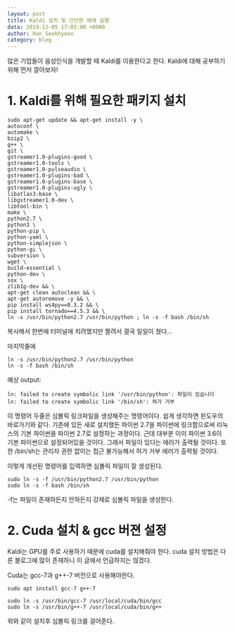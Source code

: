 ```yaml
---
layout: post
title: Kaldi 설치 및 간단한 예제 실행
data: 2019-12-05 17:03:00 +0900
author: Han Seokhyeon
category: blog
---
```


많은 기업들이 음성인식을 개발할 때 Kaldi를 이용한다고 한다. Kaldi에 대해 공부하기 위해 먼저 깔아보자!

# 1. Kaldi를 위해 필요한 패키지 설치

```
sudo apt-get update && apt-get install -y \
autoconf \
automake \
bzip2 \
g++ \
git \
gstreamer1.0-plugins-good \
gstreamer1.0-tools \
gstreamer1.0-pulseaudio \ 
gstreamer1.0-plugins-bad \ 
gstreamer1.0-plugins-base \ 
gstreamer1.0-plugins-ugly \
libatlas3-base \
libgstreamer1.0-dev \
libtool-bin \ 
make \ 
python2.7 \ 
python3 \ 
python-pip \ 
python-yaml \
python-simplejson \
python-gi \
subversion \
wget \
build-essential \
python-dev \
sox \
zlib1g-dev && \
apt-get clean autoclean && \
apt-get autoremove -y && \
pip install ws4py==0.3.2 && \
pip install tornado==4.5.3 && \
ln -s /usr/bin/python2.7 /usr/bin/python ; ln -s -f bash /bin/sh
```

복사해서 한번에 터미널에 치려했지만 짤려서 결국 일일이 쳤다...

마지막줄에
```
ln -s /usr/bin/python2.7 /usr/bin/python
ln -s -f bash /bin/sh
```
예상 output:
```
ln: failed to create symbolic link '/usr/bin/python': 파일이 있습니다
ln: failed to create symbolic link '/bin/sh': 허가 거부
```
이 명령어 두줄은 심볼릭 링크파일을 생성해주는 명령어이다. 쉽게 생각하면 윈도우의 바로가기와 같다. 기존에 있든 새로 설치했든 파이썬 2.7을 파이썬에 링크함으로써 리눅스의 기본 파이썬을 파이썬 2.7로 설정하는 과정이다. 근데 대부분 이미 파이썬 3.6이 기본 파이썬으로 설정되어있을 것이다. 그래서 파일이 있다는 에러가 출력될 것이다. 또한 /bin/sh는 관리자 권한 없이는 접근 불가능해서 허가 거부 에러가 출력될 것이다.

이렇게 개선된 명령어를 입력하면 심볼릭 파일이 잘 생성된다.

```
sudo ln -s -f /usr/bin/python2.7 /usr/bin/python
sudo ln -s -f bash /bin/sh
```

-f는 파일이 존재하든지 안하든지 강제로 심볼릭 파일을 생성한다.

# 2. Cuda 설치 & gcc 버젼 설정

Kaldi는 GPU를 주로 사용하기 때문에 cuda를 설치해줘야 한다. cuda 설치 방법은 다른 블로그에 많이 존재하니 이 글에서 언급하지는 않겠다.

Cuda는 gcc-7과 g++-7 버전으로 사용해야한다.

```
sudo apt install gcc-7 g++-7

sudo ln -s /usr/bin/gcc-7 /usr/local/cuda/bin/gcc
sudo ln -s /usr/bin/g++-7 /usr/local/cuda/bin/g++
```

위와 같이 설치후 심볼릭 링크를 걸어준다.



